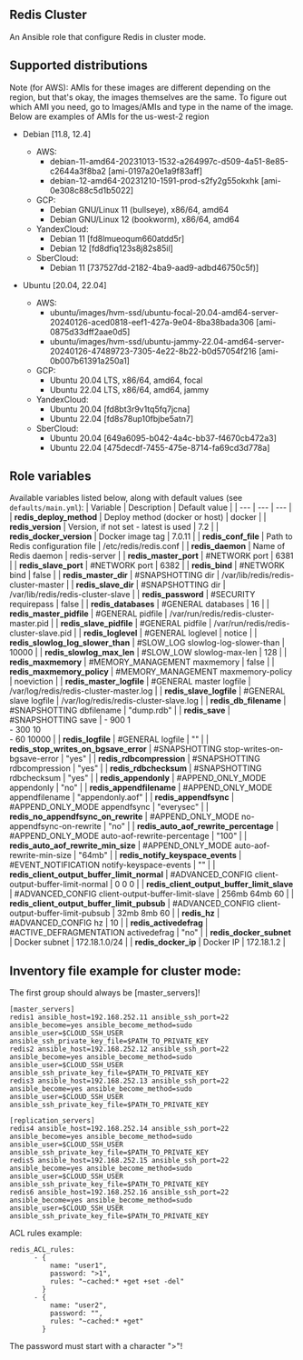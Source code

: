 ## Redis Cluster

An Ansible role that configure Redis in cluster mode.

## Supported distributions

Note (for AWS): AMIs for these images are different depending on the region, but that's okay, the images themselves are the same. To figure out which AMI you need, go to Images/AMIs and type in the name of the image. Below are examples of AMIs for the us-west-2 region

* Debian [11.8, 12.4]
  * AWS:
    - debian-11-amd64-20231013-1532-a264997c-d509-4a51-8e85-c2644a3f8ba2 [ami-0197a20e1a9f83aff]
    - debian-12-amd64-20231210-1591-prod-s2fy2g55okxhk [ami-0e308c88c5d1b5022]
  * GCP:
    - Debian GNU/Linux 11 (bullseye), x86/64, amd64
    - Debian GNU/Linux 12 (bookworm), x86/64, amd64
  * YandexCloud:
    - Debian 11 [fd8lmueoqum660atdd5r]
    - Debian 12 [fd8dfiq123s8j82s85il]
  * SberCloud:
    - Debian 11 [737527dd-2182-4ba9-aad9-adbd46750c5f)]

* Ubuntu [20.04, 22.04]
  * AWS:
    - ubuntu/images/hvm-ssd/ubuntu-focal-20.04-amd64-server-20240126-aced0818-eef1-427a-9e04-8ba38bada306 [ami-0875d33dff2aae0d5]
    - ubuntu/images/hvm-ssd/ubuntu-jammy-22.04-amd64-server-20240126-47489723-7305-4e22-8b22-b0d57054f216 [ami-0b007b61391a250a1]
  * GCP:
    - Ubuntu 20.04 LTS, x86/64, amd64, focal
    - Ubuntu 22.04 LTS, x86/64, amd64, jammy
  * YandexCloud:
    - Ubuntu 20.04 [fd8bt3r9v1tq5fq7jcna]
    - Ubuntu 22.04 [fd8s78up10fbjbe5atn7]
  * SberCloud:
    - Ubuntu 20.04 [649a6095-b042-4a4c-bb37-f4670cb472a3]
    - Ubuntu 22.04 [475decdf-7455-475e-8714-fa69cd3d778a]

## Role variables

Available variables listed below, along with default values (see `defaults/main.yml`):
| Variable | Description | Default value |
| ---      | ---      | ---      |
| **redis_deploy_method** | Deploy method (docker or host) | docker |
| **redis_version** | Version, if not set - latest is used | 7.2 |
| **redis_docker_version** | Docker image tag | 7.0.11 |
| **redis_conf_file** | Path to Redis configuration file | /etc/redis/redis.conf |
| **redis_daemon** | Name of Redis daemon | redis-server |
| **redis_master_port** | #NETWORK port | 6381 |
| **redis_slave_port** | #NETWORK port | 6382 |
| **redis_bind** | #NETWORK bind | false |
| **redis_master_dir** | #SNAPSHOTTING dir | /var/lib/redis/redis-cluster-master |
| **redis_slave_dir** | #SNAPSHOTTING dir | /var/lib/redis/redis-cluster-slave |
| **redis_password** | #SECURITY requirepass | false |
| **redis_databases** | #GENERAL databases | 16 |
| **redis_master_pidfile** | #GENERAL pidfile | /var/run/redis/redis-cluster-master.pid |
| **redis_slave_pidfile** | #GENERAL pidfile | /var/run/redis/redis-cluster-slave.pid |
| **redis_loglevel** | #GENERAL loglevel | notice |
| **redis_slowlog_log_slower_than** | #SLOW_LOG slowlog-log-slower-than | 10000 |
| **redis_slowlog_max_len** | #SLOW_LOW slowlog-max-len | 128 |
| **redis_maxmemory** | #MEMORY_MANAGEMENT maxmemory | false |
| **redis_maxmemory_policy** | #MEMORY_MANAGEMENT maxmemory-policy | noeviction |
| **redis_master_logfile** | #GENERAL master logfile | /var/log/redis/redis-cluster-master.log |
| **redis_slave_logfile** | #GENERAL slave logfile | /var/log/redis/redis-cluster-slave.log |
| **redis_db_filename** | #SNAPSHOTTING dbfilename | "dump.rdb" |
| **redis_save** | #SNAPSHOTTING save | - 900 1<br>- 300 10<br>- 60 10000 |
| **redis_logfile** | #GENERAL logfile | "" |
| **redis_stop_writes_on_bgsave_error** | #SNAPSHOTTING stop-writes-on-bgsave-error | "yes" |
| **redis_rdbcompression** | #SNAPSHOTTING rdbcompression | "yes" |
| **redis_rdbchecksum** | #SNAPSHOTTING rdbchecksum | "yes" |
| **redis_appendonly** | #APPEND_ONLY_MODE appendonly | "no" |
| **redis_appendfilename** | #APPEND_ONLY_MODE appendfilename | "appendonly.aof" |
| **redis_appendfsync** | #APPEND_ONLY_MODE appendfsync | "everysec" |
| **redis_no_appendfsync_on_rewrite** | #APPEND_ONLY_MODE no-appendfsync-on-rewrite | "no" |
| **redis_auto_aof_rewrite_percentage** | #APPEND_ONLY_MODE auto-aof-rewrite-percentage | "100" |
| **redis_auto_aof_rewrite_min_size** | #APPEND_ONLY_MODE auto-aof-rewrite-min-size | "64mb" |
| **redis_notify_keyspace_events** | #EVENT_NOTIFICATION notify-keyspace-events | "" |
| **redis_client_output_buffer_limit_normal** |  #ADVANCED_CONFIG client-output-buffer-limit-normal | 0 0 0 |
| **redis_client_output_buffer_limit_slave** |  #ADVANCED_CONFIG client-output-buffer-limit-slave | 256mb 64mb 60 |
| **redis_client_output_buffer_limit_pubsub** |  #ADVANCED_CONFIG client-output-buffer-limit-pubsub | 32mb 8mb 60 |
| **redis_hz** | #ADVANCED_CONFIG hz | 10 |
| **redis_activedefrag** | #ACTIVE_DEFRAGMENTATION activedefrag | "no" |
| **redis_docker_subnet** | Docker subnet | 172.18.1.0/24 |
| **redis_docker_ip** | Docker IP | 172.18.1.2 |

## Inventory file example for cluster mode:

The first group should always be [master_servers]!

```
[master_servers]
redis1 ansible_host=192.168.252.11 ansible_ssh_port=22 ansible_become=yes ansible_become_method=sudo ansible_user=$CLOUD_SSH_USER ansible_ssh_private_key_file=$PATH_TO_PRIVATE_KEY
redis2 ansible_host=192.168.252.12 ansible_ssh_port=22 ansible_become=yes ansible_become_method=sudo ansible_user=$CLOUD_SSH_USER ansible_ssh_private_key_file=$PATH_TO_PRIVATE_KEY
redis3 ansible_host=192.168.252.13 ansible_ssh_port=22 ansible_become=yes ansible_become_method=sudo ansible_user=$CLOUD_SSH_USER ansible_ssh_private_key_file=$PATH_TO_PRIVATE_KEY

[replication_servers]
redis4 ansible_host=192.168.252.14 ansible_ssh_port=22 ansible_become=yes ansible_become_method=sudo ansible_user=$CLOUD_SSH_USER ansible_ssh_private_key_file=$PATH_TO_PRIVATE_KEY
redis5 ansible_host=192.168.252.15 ansible_ssh_port=22 ansible_become=yes ansible_become_method=sudo ansible_user=$CLOUD_SSH_USER ansible_ssh_private_key_file=$PATH_TO_PRIVATE_KEY
redis6 ansible_host=192.168.252.16 ansible_ssh_port=22 ansible_become=yes ansible_become_method=sudo ansible_user=$CLOUD_SSH_USER ansible_ssh_private_key_file=$PATH_TO_PRIVATE_KEY

```

ACL rules example:

```
redis_ACL_rules:
      - { 
          name: "user1", 
          password: ">1",
          rules: "~cached:* +get +set -del"
        }
      - { 
          name: "user2", 
          password: "",
          rules: "~cached:* +get"
        }

```
The password must start with a character ">"!
